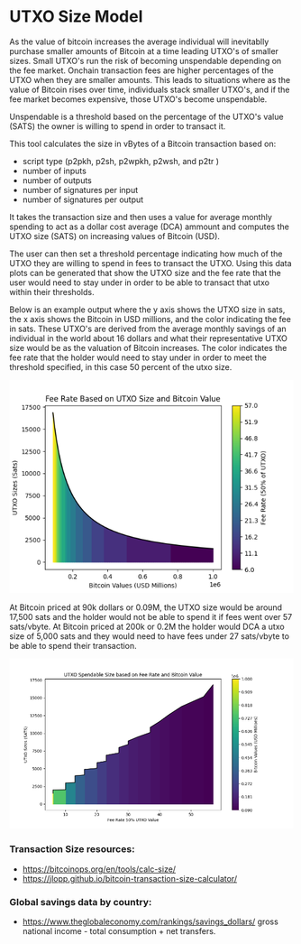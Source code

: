 # UTXO Size Model

As the value of bitcoin increases the average individual will inevitablly purchase smaller amounts of Bitcoin at a time leading UTXO's of smaller sizes. Small UTXO's run the risk of becoming unspendable depending on the fee market. Onchain transaction fees are higher percentages of the UTXO when they are smaller amounts. This leads to situations where as the value of Bitcoin rises over time, individuals stack smaller UTXO's, and if the fee market becomes expensive, those UTXO's become unspendable.

Unspendable is a threshold based on the percentage of the UTXO's value (SATS) the owner is willing to spend in order to transact it.

This tool calculates the size in vBytes of a Bitcoin transaction based on:
 - script type (p2pkh, p2sh, p2wpkh, p2wsh, and p2tr )
 - number of inputs
 - number of outputs
 - number of signatures per input
 - number of signatures per output

It takes the transaction size and then uses a value for average monthly spending to act as a dollar cost average (DCA) ammount and computes the UTXO size (SATS) on increasing values of Bitcoin (USD).

The user can then set a threshold percentage indicating how much of the UTXO they are willing to spend in fees to transact the UTXO. Using this data plots can be generated that show the UTXO size and the fee rate that the user would need to stay under in order to be able to transact that utxo within their thresholds.

Below is an example output where the y axis shows the UTXO size in sats, the x axis shows the Bitcoin in USD millions, and the color indicating the fee in sats. These UTXO's are derived from the average monthly savings of an individual in the world about 16 dollars and what their representative UTXO size would be as the valuation of Bitcoin increases. The color indicates the fee rate that the holder would need to stay under in order to meet the threshold specified, in this case 50 percent of the utxo size.

![](./images/utxo_bitcoinValue_spendable_size.png)

 At Bitcoin priced at 90k dollars or 0.09M, the UTXO size would be around 17,500 sats and the holder would not be able to spend it if fees went over 57 sats/vbyte. At Bitcoin priced at 200k or 0.2M the holder would DCA a utxo size of 5,000 sats and they would need to have fees under 27 sats/vbyte to be able to spend their transaction.

![](./images/utxo_spendable_size.png)

### Transaction Size resources:
- https://bitcoinops.org/en/tools/calc-size/
- https://jlopp.github.io/bitcoin-transaction-size-calculator/
### Global savings data by country:
- https://www.theglobaleconomy.com/rankings/savings_dollars/
gross national income - total consumption + net transfers.

[def]: images/worldAverageMonthly_singleTx.png
[def2]: ./images/worldAverageMonthly.png
